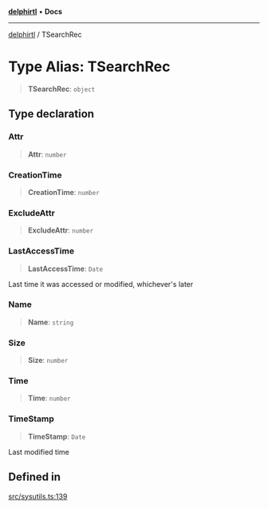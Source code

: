 [**delphirtl**](../README.md) • **Docs**

***

[delphirtl](../globals.md) / TSearchRec

# Type Alias: TSearchRec

> **TSearchRec**: `object`

## Type declaration

### Attr

> **Attr**: `number`

### CreationTime

> **CreationTime**: `number`

### ExcludeAttr

> **ExcludeAttr**: `number`

### LastAccessTime

> **LastAccessTime**: `Date`

Last time it was accessed or modified, whichever's later

### Name

> **Name**: `string`

### Size

> **Size**: `number`

### Time

> **Time**: `number`

### TimeStamp

> **TimeStamp**: `Date`

Last modified time

## Defined in

[src/sysutils.ts:139](https://github.com/chuacw/delphirtl/blob/b2d86277a5251f0037cf01044224c3e29dc4c6be/src/sysutils.ts#L139)
